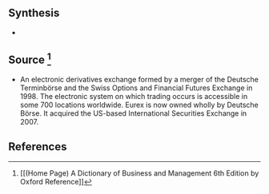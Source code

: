 ## Synthesis
- 
## Source [^1]
- An electronic derivatives exchange formed by a merger of the Deutsche Terminbörse and the Swiss Options and Financial Futures Exchange in 1998. The electronic system on which trading occurs is accessible in some 700 locations worldwide. Eurex is now owned wholly by Deutsche Börse. It acquired the US-based International Securities Exchange in 2007.
## References

[^1]: [[(Home Page) A Dictionary of Business and Management 6th Edition by Oxford Reference]]